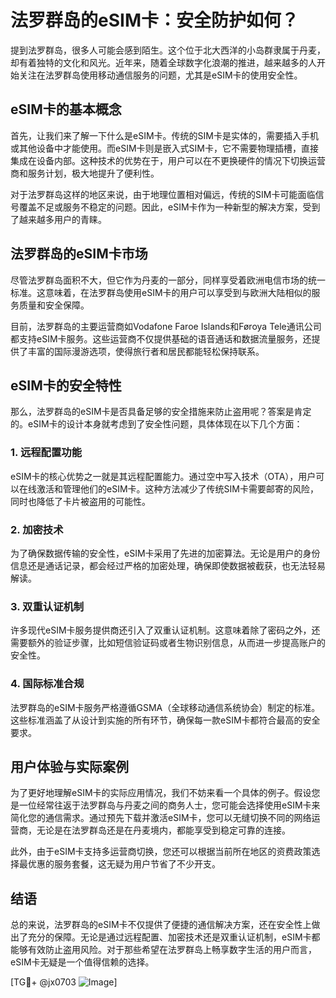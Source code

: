# 法罗群岛的eSIM卡：安全防护如何？

提到法罗群岛，很多人可能会感到陌生。这个位于北大西洋的小岛群隶属于丹麦，却有着独特的文化和风光。近年来，随着全球数字化浪潮的推进，越来越多的人开始关注在法罗群岛使用移动通信服务的问题，尤其是eSIM卡的使用安全性。

## eSIM卡的基本概念

首先，让我们来了解一下什么是eSIM卡。传统的SIM卡是实体的，需要插入手机或其他设备中才能使用。而eSIM卡则是嵌入式SIM卡，它不需要物理插槽，直接集成在设备内部。这种技术的优势在于，用户可以在不更换硬件的情况下切换运营商和服务计划，极大地提升了便利性。

对于法罗群岛这样的地区来说，由于地理位置相对偏远，传统的SIM卡可能面临信号覆盖不足或服务不稳定的问题。因此，eSIM卡作为一种新型的解决方案，受到了越来越多用户的青睐。

## 法罗群岛的eSIM卡市场

尽管法罗群岛面积不大，但它作为丹麦的一部分，同样享受着欧洲电信市场的统一标准。这意味着，在法罗群岛使用eSIM卡的用户可以享受到与欧洲大陆相似的服务质量和安全保障。

目前，法罗群岛的主要运营商如Vodafone Faroe Islands和Føroya Tele通讯公司都支持eSIM卡服务。这些运营商不仅提供基础的语音通话和数据流量服务，还提供了丰富的国际漫游选项，使得旅行者和居民都能轻松保持联系。

## eSIM卡的安全特性

那么，法罗群岛的eSIM卡是否具备足够的安全措施来防止盗用呢？答案是肯定的。eSIM卡的设计本身就考虑到了安全性问题，具体体现在以下几个方面：

### 1. **远程配置功能**

eSIM卡的核心优势之一就是其远程配置能力。通过空中写入技术（OTA），用户可以在线激活和管理他们的eSIM卡。这种方法减少了传统SIM卡需要邮寄的风险，同时也降低了卡片被盗用的可能性。

### 2. **加密技术**

为了确保数据传输的安全性，eSIM卡采用了先进的加密算法。无论是用户的身份信息还是通话记录，都会经过严格的加密处理，确保即使数据被截获，也无法轻易解读。

### 3. **双重认证机制**

许多现代eSIM卡服务提供商还引入了双重认证机制。这意味着除了密码之外，还需要额外的验证步骤，比如短信验证码或者生物识别信息，从而进一步提高账户的安全性。

### 4. **国际标准合规**

法罗群岛的eSIM卡服务严格遵循GSMA（全球移动通信系统协会）制定的标准。这些标准涵盖了从设计到实施的所有环节，确保每一款eSIM卡都符合最高的安全要求。

## 用户体验与实际案例

为了更好地理解eSIM卡的实际应用情况，我们不妨来看一个具体的例子。假设您是一位经常往返于法罗群岛与丹麦之间的商务人士，您可能会选择使用eSIM卡来简化您的通信需求。通过预先下载并激活eSIM卡，您可以无缝切换不同的网络运营商，无论是在法罗群岛还是在丹麦境内，都能享受到稳定可靠的连接。

此外，由于eSIM卡支持多运营商切换，您还可以根据当前所在地区的资费政策选择最优惠的服务套餐，这无疑为用户节省了不少开支。

## 结语

总的来说，法罗群岛的eSIM卡不仅提供了便捷的通信解决方案，还在安全性上做出了充分的保障。无论是通过远程配置、加密技术还是双重认证机制，eSIM卡都能够有效防止盗用风险。对于那些希望在法罗群岛上畅享数字生活的用户而言，eSIM卡无疑是一个值得信赖的选择。

[TG💪+ @jx0703 ![Image](https://github.com/user-attachments/assets/dbca1d08-cadb-493c-b0ec-ad6f7a83f270)]